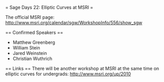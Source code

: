 = Sage Days 22: Elliptic Curves at MSRI =

 The official MSRI page: http://www.msri.org/calendar/sgw/WorkshopInfo/556/show_sgw

== Confirmed Speakers ==

   * Matthew Greenberg
   * William Stein
   * Jared Weinstein
   * Christian Wuthrich

== Links ==
   There will be another workshop at MSRI at the same time on elliptic curves for undergrads: http://www.msri.org/up/2010

